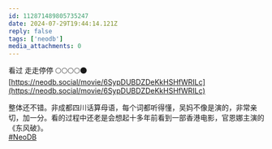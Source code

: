 ```yaml
---
id: 112871489805735247
date: 2024-07-29T19:44:14.121Z
reply: false
tags: ['neodb']
media_attachments: 0
---
```


看过 走走停停 🌕🌕🌕🌕🌑   
[https://neodb.social/movie/6SypDUBDZDeKkHSHfWRILc](https://neodb.social/movie/6SypDUBDZDeKkHSHfWRILc)

整体还不错。非成都四川话算母语，每个词都听得懂，吴妈不像是演的，非常亲切，加一分。看的过程中还老是会想起十多年前看到一部香港电影，官恩娜主演的《东风破》。  
[#NeoDB](https://e5n.cc/tags/NeoDB)

